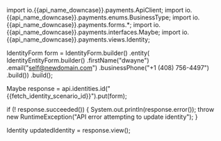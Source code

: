 import io.{{api_name_downcase}}.payments.ApiClient;
import io.{{api_name_downcase}}.payments.enums.BusinessType;
import io.{{api_name_downcase}}.payments.forms.*;
import io.{{api_name_downcase}}.payments.interfaces.Maybe;
import io.{{api_name_downcase}}.payments.views.Identity;

IdentityForm form = IdentityForm.builder()
                .entity(
                  IdentityEntityForm.builder()
                      .firstName("dwayne")
                      .email("self@newdomain.com")
                      .businessPhone("+1 (408) 756-4497")
                      .build())
                .build();

Maybe<Identity> response = api.identities.id("{{fetch_identity_scenario_id}}").put(form);

if (! response.succeeded()) {
    System.out.println(response.error());
    throw new RuntimeException("API error attempting to update identity");
}

Identity updatedIdentity = response.view();
